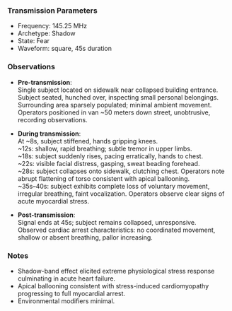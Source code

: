 ### Transmission Parameters
- Frequency: 145.25 MHz
- Archetype: Shadow
- State: Fear
- Waveform: square, 45s duration

### Observations
- **Pre-transmission**:  
  Single subject located on sidewalk near collapsed building entrance. Subject seated, hunched over, inspecting small personal belongings. Surrounding area sparsely populated; minimal ambient movement.  
  Operators positioned in van ~50 meters down street, unobtrusive, recording observations.

- **During transmission**:  
  At ~8s, subject stiffened, hands gripping knees.  
  ~12s: shallow, rapid breathing; subtle tremor in upper limbs.  
  ~18s: subject suddenly rises, pacing erratically, hands to chest.  
  ~22s: visible facial distress, gasping, sweat beading forehead.  
  ~28s: subject collapses onto sidewalk, clutching chest. Operators note abrupt flattening of torso consistent with apical ballooning.  
  ~35s–40s: subject exhibits complete loss of voluntary movement, irregular breathing, faint vocalization. Operators observe clear signs of acute myocardial stress.

- **Post-transmission**:  
  Signal ends at 45s; subject remains collapsed, unresponsive.  
  Observed cardiac arrest characteristics: no coordinated movement, shallow or absent breathing, pallor increasing.  

### Notes
- Shadow-band effect elicited extreme physiological stress response culminating in acute heart failure.  
- Apical ballooning consistent with stress-induced cardiomyopathy progressing to full myocardial arrest.  
- Environmental modifiers minimal. 
